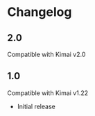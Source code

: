 # Changelog

## 2.0

Compatible with Kimai v2.0

## 1.0

Compatible with Kimai v1.22
- Initial release
